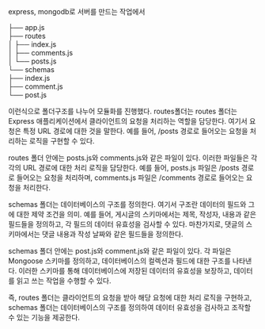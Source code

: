 express, mongodb로 서버를 만드는 작업에서

├── app.js </br>
├── routes </br>
│   ├── index.js </br>
│   ├── comments.js </br>
│   └── posts.js </br>
└── schemas </br>
    ├── index.js </br>
    ├── comment.js </br>
    └── post.js </br>

이런식으로 폴더구조를 나누어 모듈화를 진행했다.
routes폴더는 routes 폴더는 Express 애플리케이션에서 클라이언트의 요청을 처리하는 역할을 담당한다. 여기서 요청은 특정 URL 경로에 대한 것을 말한다. 예를 들어, /posts 경로로 들어오는 요청을 처리하는 로직을 구현할 수 있다.

routes 폴더 안에는 posts.js와 comments.js와 같은 파일이 있다. 이러한 파일들은 각각의 URL 경로에 대한 처리 로직을 담당한다. 예를 들어, posts.js 파일은 /posts 경로로 들어오는 요청을 처리하며, comments.js 파일은 /comments 경로로 들어오는 요청을 처리한다.

schemas 폴더는 데이터베이스의 구조를 정의한다. 여기서 구조란 데이터의 필드와 그에 대한 제약 조건을 의미. 예를 들어, 게시글의 스키마에서는 제목, 작성자, 내용과 같은 필드들을 정의하고, 각 필드의 데이터 유효성을 검사할 수 있다. 마찬가지로, 댓글의 스키마에서는 댓글 내용과 작성 날짜와 같은 필드들을 정의한다.

schemas 폴더 안에는 post.js와 comment.js와 같은 파일이 있다. 각 파일은 Mongoose 스키마를 정의하고, 데이터베이스의 컬렉션과 필드에 대한 구조를 나타낸다. 이러한 스키마를 통해 데이터베이스에 저장된 데이터의 유효성을 보장하고, 데이터를 읽고 쓰는 작업을 수행할 수 있다.

즉, routes 폴더는 클라이언트의 요청을 받아 해당 요청에 대한 처리 로직을 구현하고, schemas 폴더는 데이터베이스의 구조를 정의하여 데이터 유효성을 검사하고 조작할 수 있는 기능을 제공한다.